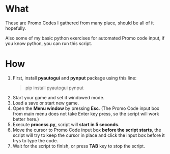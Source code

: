 
# What

These are Promo Codes I gathered from many place, should be all of it hopefully.

Also some of my basic python exercises for automated Promo code input, if you know python, you can run this script.

# How

1. First, install **pyautogui** and **pynput** package using this line:
    > pip install pyautogui pynput
1. Start your game and set it windowed mode.
1. Load a save or start new game.
1. Open the **Menu window** by pressing **Esc**.
    (The Promo Code input box from main menu does not take Enter key press, so the script will work better here.)
1. Execute **process.py**, script will **start in 5 seconds**.
1. Move the cursor to Promo Code input box **before the script starts**,
    the script will try to keep the cursor in place and click the input box before it trys to type the code.
1. Wait for the script to finish, or press **TAB** key to stop the script.
